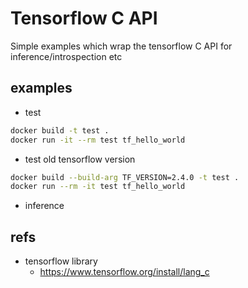 # Tensorflow C API

Simple examples which wrap the tensorflow C API for inference/introspection etc

## examples

+ test
```bash
docker build -t test .
docker run -it --rm test tf_hello_world
```

+ test old tensorflow version
```bash
docker build --build-arg TF_VERSION=2.4.0 -t test .
docker run --rm -it test tf_hello_world
```

+ inference


## refs

+ tensorflow library
    + https://www.tensorflow.org/install/lang_c
